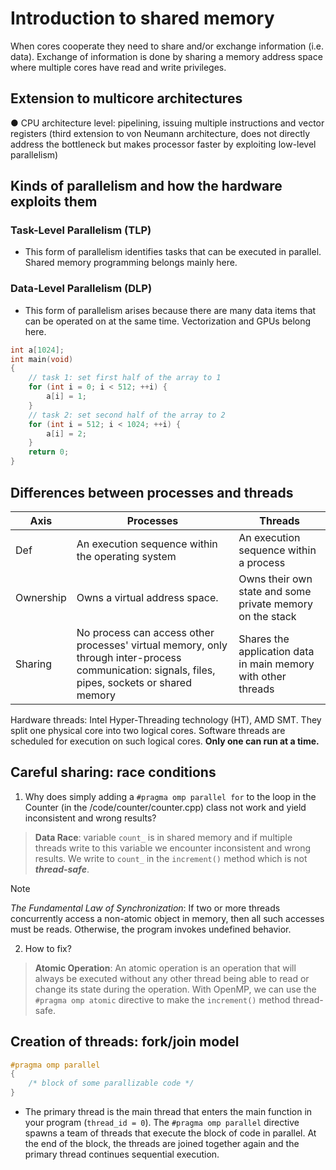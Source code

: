 # Introduction to shared memory

When cores cooperate they need to share and/or exchange
information (i.e. data). Exchange of information is done by sharing a memory
address space where multiple cores have read and write privileges.

## Extension to multicore architectures

● CPU architecture level: pipelining, issuing multiple instructions and vector registers (third
extension to von Neumann architecture, does not directly address the bottleneck but
makes processor faster by exploiting low-level parallelism)

## Kinds of parallelism and how the hardware exploits them

### Task-Level Parallelism (TLP)

- This form of parallelism identifies tasks that can be executed in parallel. Shared memory
programming belongs mainly here.

### Data-Level Parallelism (DLP)

- This form of parallelism arises because there are
many data items that can be operated on at the
same time. Vectorization and GPUs belong here.

```c++
int a[1024];
int main(void)
{
    // task 1: set first half of the array to 1
    for (int i = 0; i < 512; ++i) {
        a[i] = 1;
    }
    // task 2: set second half of the array to 2
    for (int i = 512; i < 1024; ++i) {
        a[i] = 2;
    }
    return 0;
}
```

## Differences between processes and threads

Axis | Processes                           |   Threads
--| -----------------------------------|-----------------------------------
Def | An execution sequence within the operating system | An execution sequence within a process
Ownership |Owns a virtual address space.  | Owns their own state and some private memory on the stack
Sharing |No process can access other processes' virtual memory, only through inter-process communication: signals, files, pipes, sockets or shared memory | Shares the application data in main memory with other threads

Hardware threads: Intel Hyper-Threading technology (HT), AMD SMT. They split one physical core into two logical cores. Software threads are scheduled for execution on such logical cores. **Only one can run at a time.**

## Careful sharing: race conditions

1. Why does simply adding a ```#pragma omp parallel for``` to the loop in the Counter (in the /code/counter/counter.cpp) class not work and yield inconsistent and wrong results?

> **Data Race**: variable `count_` is in shared memory and if multiple threads write to this variable we encounter inconsistent and wrong results. We write to `count_` in the `increment()` method which is not ***thread-safe***.

>[!NOTE]
> *The Fundamental Law of Synchronization*: If two or more threads concurrently access a non-atomic object in memory, then all such accesses must be reads. Otherwise, the program invokes undefined behavior.

2. How to fix?
> **Atomic Operation**: An atomic operation is an operation that will always be executed without any other thread being able to read or change its state during the operation. With OpenMP, we can use the `#pragma omp atomic` directive to make the `increment()` method thread-safe.

## Creation of threads: fork/join model

```c++
#pragma omp parallel
{
    /* block of some parallizable code */
}
```

- The primary thread is the main thread that enters the main function in your program (`thread_id = 0`). The `#pragma omp parallel` directive spawns a team of threads that execute the block of code in parallel. At the end of the block, the threads are joined together again and the primary thread continues sequential execution.